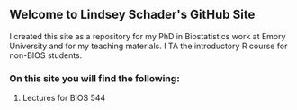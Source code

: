 ## Welcome to Lindsey Schader's GitHub Site

I created this site as a repository for my PhD in Biostatistics work at Emory University and for my teaching materials. I TA the introductory R course for non-BIOS students. 

### On this site you will find the following:
1. Lectures for BIOS 544



